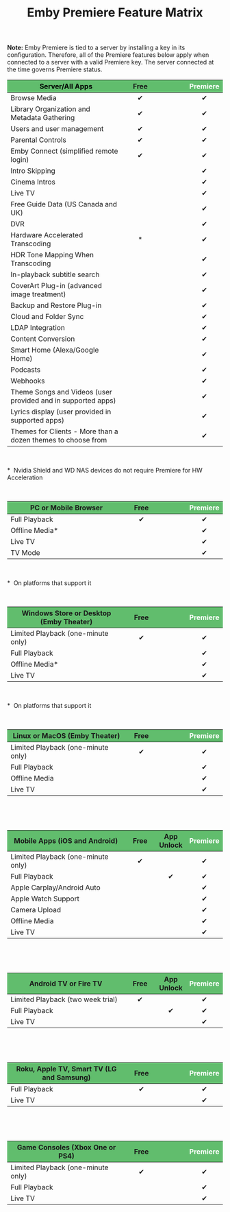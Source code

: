 ﻿---
uid: Premiere-Feature-Matrix
title: Emby Premiere Feature Matrix
legacyUrl: /support/solutions/articles/44001173099-emby-premiere-feature-matrix
---

**Note:** Emby Premiere is tied to a server by installing a key in its configuration.  Therefore, all of the Premiere features below apply when connected to a server with a valid Premiere key.  The server connected at the time governs Premiere status.

<table style="width: 100%; margin-right: calc(0%);">
    <thead>
    <tr>
        <th style="background-color: rgb(97, 189, 109); width: 56.4763%; text-align: center;"><span
                style="color: rgb(0, 0, 0);">Server/All Apps</span></th>
        <th style="background-color: rgb(97, 189, 109); width: 14.6936%; text-align: center;">Free
        </th>
        <th style="background-color: rgb(97, 189, 109); width: 14.6936%;"><br></th>
        <th style="background-color: rgb(97, 189, 109); width: 14.5543%; text-align: center;"><span
                style="background-color: rgb(97, 189, 109); color: rgb(255, 255, 255);">Premiere</span>
        </th>
    </tr>
    </thead>
    <tbody>
    <tr>
        <td style="width: 56.4763%;">Browse Media</td>
        <td style="width: 14.6936%;">
            <div style="text-align: center;">✔</div>
        </td>
        <td style="width: 14.1365%;">
            <div style="text-align: center;"><br></div>
        </td>
        <td style="width: 14.5543%;">
            <div style="text-align: center;">✔</div>
        </td>
    </tr>
    <tr>
        <td style="width: 56.4763%;">Library Organization and Metadata Gathering</td>
        <td style="width: 14.6936%;">
            <div style="text-align: center;">✔</div>
        </td>
        <td style="width: 14.1365%;"><br></td>
        <td style="width: 14.5543%;">
            <div style="text-align: center;">✔</div>
        </td>
    </tr>
    <tr>
        <td style="width: 56.4763%;">Users and user management</td>
        <td style="width: 14.6936%;">
            <div style="text-align: center;">✔</div>
        </td>
        <td style="width: 14.1365%;"><br></td>
        <td style="width: 14.5543%;">
            <div style="text-align: center;">✔</div>
        </td>
    </tr>
    <tr>
        <td style="width: 56.4763%;">Parental Controls</td>
        <td style="width: 14.6936%;">
            <div style="text-align: center;">✔</div>
        </td>
        <td style="width: 14.1365%;"><br></td>
        <td style="width: 14.5543%;">
            <div style="text-align: center;">✔</div>
        </td>
    </tr>
    <tr>
        <td style="width: 56.4763%;">Emby Connect (simplified remote login)<br></td>
        <td style="width: 14.6936%;">
            <div style="text-align: center;">✔</div>
        </td>
        <td style="width: 14.1365%;"><br></td>
        <td style="width: 14.5543%;">
            <div dir="ltr" style="text-align: center;">✔</div>
        </td>
    </tr>
    <tr>
        <td dir="ltr" style="width: 56.4763%;">Intro Skipping</td>
        <td style="width: 14.6936%; text-align: center;"><br></td>
        <td style="width: 14.1365%;"><br></td>
        <td style="width: 14.5543%;">
            <div dir="ltr" style="text-align: center;">✔</div>
        </td>
    </tr>
    <tr>
        <td style="width: 56.4763%;">Cinema Intros</td>
        <td style="width: 14.6936%; text-align: center;"><br></td>
        <td style="width: 14.1365%;"><br></td>
        <td style="width: 14.5543%;">
            <div style="text-align: center;">✔</div>
        </td>
    </tr>
    <tr>
        <td style="width: 56.4763%;">Live TV</td>
        <td style="width: 14.6936%; text-align: center;"><br></td>
        <td style="width: 14.1365%;"><br></td>
        <td style="width: 14.5543%;">
            <div style="text-align: center;">✔</div>
        </td>
    </tr>
    <tr>
        <td dir="ltr" style="width: 56.4763%;">Free Guide Data (US Canada and UK)<br></td>
        <td style="width: 14.6936%; text-align: center;"><br></td>
        <td style="width: 14.1365%;"><br></td>
        <td style="width: 14.5543%;">
            <div style="text-align: center;">✔</div>
        </td>
    </tr>
    <tr>
        <td style="width: 56.4763%;">DVR</td>
        <td style="width: 14.6936%;"><br></td>
        <td style="width: 14.1365%;"><br></td>
        <td style="width: 14.5543%;">
            <div style="text-align: center;">✔</div>
        </td>
    </tr>
    <tr>
        <td style="width: 56.4763%;">Hardware Accelerated Transcoding</td>
        <td style="width: 14.6936%; text-align: center;">*</td>
        <td style="width: 14.1365%;"><br></td>
        <td style="width: 14.5543%;">
            <div dir="ltr" style="text-align: center;">✔</div>
        </td>
    </tr>
    <tr>
        <td dir="ltr" style="width: 56.4763%;">HDR Tone Mapping When Transcoding</td>
        <td style="width: 14.6936%; text-align: center;"><br></td>
        <td style="width: 14.1365%;"><br></td>
        <td style="width: 14.5543%;">
            <div dir="ltr" style="text-align: center;">✔</div>
        </td>
    </tr>
    <tr>
        <td style="width: 56.4763%;">In-playback subtitle search</td>
        <td style="width: 14.6936%;"><br></td>
        <td style="width: 14.1365%;"><br></td>
        <td style="width: 14.5543%;">
            <div style="text-align: center;">✔</div>
        </td>
    </tr>
    <tr>
        <td style="width: 56.4763%;">CoverArt Plug-in (advanced image treatment)</td>
        <td style="width: 14.6936%;"><br></td>
        <td style="width: 14.1365%;"><br></td>
        <td style="width: 14.5543%;">
            <div style="text-align: center;">✔</div>
        </td>
    </tr>
    <tr>
        <td style="width: 56.4763%;">Backup and Restore Plug-in</td>
        <td style="width: 14.6936%;"><br></td>
        <td style="width: 14.1365%;"><br></td>
        <td style="width: 14.5543%;">
            <div style="text-align: center;">✔</div>
        </td>
    </tr>
    <tr>
        <td style="width: 56.4763%;">Cloud and Folder Sync</td>
        <td style="width: 14.6936%;"><br></td>
        <td style="width: 14.1365%;"><br></td>
        <td style="width: 14.5543%;">
            <div style="text-align: center;">✔</div>
        </td>
    </tr>
    <tr>
        <td style="width: 56.4763%;">LDAP Integration</td>
        <td style="width: 14.6936%;"><br></td>
        <td style="width: 14.1365%;"><br></td>
        <td style="width: 14.5543%;">
            <div style="text-align: center;">✔</div>
        </td>
    </tr>
    <tr>
        <td style="width: 56.4763%;">Content Conversion</td>
        <td style="width: 14.6936%;"><br></td>
        <td style="width: 14.1365%;"><br></td>
        <td style="width: 14.5543%;">
            <div style="text-align: center;">✔</div>
        </td>
    </tr>
    <tr>
        <td style="width: 56.4763%;">Smart Home (Alexa/Google Home)</td>
        <td style="width: 14.6936%;"><br></td>
        <td style="width: 14.1365%;"><br></td>
        <td style="width: 14.5543%;">
            <div style="text-align: center;">✔</div>
        </td>
    </tr>
    <tr>
        <td style="width: 56.4763%;">Podcasts</td>
        <td style="width: 14.6936%;"><br></td>
        <td style="width: 14.1365%;"><br></td>
        <td style="width: 14.5543%;">
            <div dir="ltr" style="text-align: center;">✔</div>
        </td>
    </tr>
    <tr>
        <td dir="ltr" style="width: 56.4763%;">Webhooks</td>
        <td style="width: 14.6936%;"><br></td>
        <td style="width: 14.1365%;"><br></td>
        <td style="width: 14.5543%;">
            <div dir="ltr" style="text-align: center;">✔</div>
        </td>
    </tr>
    <tr>
        <td style="width: 56.4763%;">Theme Songs and Videos (user provided and in supported apps)
        </td>
        <td style="width: 14.6936%;"><br></td>
        <td style="width: 14.1365%;"><br></td>
        <td style="width: 14.5543%;">
            <div style="text-align: center;">✔</div>
        </td>
    </tr>
    <tr>
        <td style="width: 56.4763%;">Lyrics display (user provided in supported apps)
        </td>
        <td style="width: 14.6936%;"><br></td>
        <td style="width: 14.1365%;"><br></td>
        <td style="width: 14.5543%;">
            <div style="text-align: center;">✔</div>
        </td>
    </tr>
    <tr>
        <td style="width: 56.4763%;">Themes for Clients - More than a dozen themes to choose from
        </td>
        <td style="width: 14.6936%;"><br></td>
        <td style="width: 14.1365%;"><br></td>
        <td style="width: 14.5543%;">
            <div style="text-align: center;">✔</div>
        </td>
    </tr>
    </tbody>
</table><p><br></p><p dir="ltr">* &nbsp;Nvidia Shield and WD NAS devices do not require Premiere for
    HW Acceleration</p><p><br></p>
<table style="width: 100%;">
    <thead>
    <tr>
        <th style="background-color: rgb(97, 189, 109); text-align: center;">PC or Mobile
            Browser<br></th>
        <th style="background-color: rgb(97, 189, 109); text-align: center;">Free</th>
        <th style="background-color: rgb(97, 189, 109);"><br></th>
        <th style="background-color: rgb(97, 189, 109); text-align: center;"><span
                style="color: rgb(255, 255, 255);">Premiere</span></th>
    </tr>
    </thead>
    <tbody>
    <tr>
        <td style="width: 56.337%;">Full Playback</td>
        <td style="width: 14.8329%;">
            <div style="text-align: center;">✔</div>
        </td>
        <td style="width: 13.7186%;"><br></td>
        <td style="width: 14.6936%;">
            <div style="text-align: center;">✔</div>
        </td>
    </tr>
    <tr>
        <td dir="ltr" style="width: 56.337%;">Offline Media*</td>
        <td style="width: 14.8329%;"><br></td>
        <td style="width: 13.7186%;"><br></td>
        <td style="width: 14.6936%;">
            <div style="text-align: center;">✔</div>
        </td>
    </tr>
    <tr>
        <td style="width: 56.337%;">Live TV</td>
        <td style="width: 14.8329%;"><br></td>
        <td style="width: 13.7186%;"><br></td>
        <td style="width: 14.6936%;">
            <div style="text-align: center;">✔</div>
        </td>
    </tr>
    <tr>
        <td style="width: 56.337%;">TV Mode</td>
        <td style="width: 14.8329%;"><br></td>
        <td style="width: 13.7186%;"><br></td>
        <td style="width: 14.6936%;">
            <div style="text-align: center;">✔</div>
        </td>
    </tr>
    </tbody>
</table><p><br></p><p dir="ltr">* &nbsp;On platforms that support it</p><p dir="ltr"><br></p>
<table style="width: 100%;">
    <thead>
    <tr>
        <th style="background-color: rgb(97, 189, 109); text-align: center;">Windows Store or
            Desktop (Emby Theater)<br></th>
        <th style="background-color: rgb(97, 189, 109); text-align: center;">Free</th>
        <th style="background-color: rgb(97, 189, 109);"><br></th>
        <th style="background-color: rgb(97, 189, 109); text-align: center;"><span
                style="color: rgb(255, 255, 255);">Premiere</span></th>
    </tr>
    </thead>
    <tbody>
    <tr>
        <td style="width: 56.337%;">Limited Playback (one-minute only)</td>
        <td style="width: 14.8329%;">
            <div style="text-align: center;">✔</div>
        </td>
        <td style="width: 13.7186%;"><br></td>
        <td style="width: 14.6936%;">
            <div dir="ltr" style="text-align: center;">✔</div>
        </td>
    </tr>
    <tr>
        <td style="width: 56.337%;">Full Playback</td>
        <td style="width: 14.8329%;">
            <div style="text-align: center;"><br></div>
        </td>
        <td style="width: 13.7186%;"><br></td>
        <td style="width: 14.6936%;">
            <div dir="ltr" style="text-align: center;">✔</div>
        </td>
    </tr>
    <tr>
        <td dir="ltr" style="width: 56.337%;">Offline Media*</td>
        <td style="width: 14.8329%;"><br></td>
        <td style="width: 13.7186%;"><br></td>
        <td style="width: 14.6936%;">
            <div style="text-align: center;">✔</div>
        </td>
    </tr>
    <tr>
        <td style="width: 56.337%;">Live TV</td>
        <td style="width: 14.8329%;"><br></td>
        <td style="width: 13.7186%;"><br></td>
        <td style="width: 14.6936%;">
            <div style="text-align: center;">✔</div>
        </td>
    </tr>
    </tbody>
</table><p><br></p><p dir="ltr">* &nbsp;On platforms that support it</p><p dir="ltr"><br></p>
<table style="width: 100%;">
    <thead>
    <tr>
        <th style="background-color: rgb(97, 189, 109); text-align: center;">Linux or MacOS (Emby
            Theater)<br></th>
        <th style="background-color: rgb(97, 189, 109); text-align: center;">Free</th>
        <th style="background-color: rgb(97, 189, 109);"><br></th>
        <th style="background-color: rgb(97, 189, 109); text-align: center;"><span
                style="color: rgb(255, 255, 255);">Premiere</span></th>
    </tr>
    </thead>
    <tbody>
    <tr>
        <td style="width: 56.337%;">Limited Playback (one-minute only)</td>
        <td style="width: 14.8329%;">
            <div style="text-align: center;">✔</div>
        </td>
        <td style="width: 13.7186%;"><br></td>
        <td style="width: 14.6936%;">
            <div dir="ltr" style="text-align: center;">✔</div>
        </td>
    </tr>
    <tr>
        <td style="width: 56.337%;">Full Playback</td>
        <td style="width: 14.8329%;">
            <div style="text-align: center;"><br></div>
        </td>
        <td style="width: 13.7186%;"><br></td>
        <td style="width: 14.6936%;">
            <div style="text-align: center;">✔</div>
        </td>
    </tr>
    <tr>
        <td style="width: 56.337%;">Offline Media</td>
        <td style="width: 14.8329%;"><br></td>
        <td style="width: 13.7186%;"><br></td>
        <td style="width: 14.6936%;">
            <div style="text-align: center;">✔</div>
        </td>
    </tr>
    <tr>
        <td style="width: 56.337%;">Live TV</td>
        <td style="width: 14.8329%;"><br></td>
        <td style="width: 13.7186%;"><br></td>
        <td style="width: 14.6936%;">
            <div style="text-align: center;">✔</div>
        </td>
    </tr>
    </tbody>
</table><p><br></p><p><br></p>
<table style="width: 100%;">
    <thead>
    <tr>
        <th style="background-color: rgb(97, 189, 109); text-align: center;">Mobile Apps (iOS and
            Android)<br></th>
        <th style="background-color: rgb(97, 189, 109); text-align: center;">Free</th>
        <th style="background-color: rgb(97, 189, 109); text-align: center;">App Unlock</th>
        <th style="background-color: rgb(97, 189, 109); text-align: center;"><span
                style="color: rgb(255, 255, 255);">Premiere</span></th>
    </tr>
    </thead>
    <tbody>
    <tr>
        <td style="width: 56.337%;">Limited Playback (one-minute only)</td>
        <td style="width: 14.8329%;">
            <div style="text-align: center;">✔</div>
        </td>
        <td style="width: 13.7186%;"><br></td>
        <td style="width: 14.6936%;">
            <div dir="ltr" style="text-align: center;">✔</div>
        </td>
    </tr>
    <tr>
        <td style="width: 56.337%;">Full Playback</td>
        <td style="width: 14.8329%;">
            <div style="text-align: center;"><br></div>
        </td>
        <td style="width: 13.7186%;">
            <div style="text-align: center;">✔</div>
        </td>
        <td style="width: 14.6936%;">
            <div dir="ltr" style="text-align: center;">✔</div>
        </td>
    </tr>
    <tr>
        <td dir="ltr" style="width: 56.337%;">Apple Carplay/Android Auto</td>
        <td style="width: 14.8329%;"><br></td>
        <td style="width: 13.7186%;"><br></td>
        <td style="width: 14.6936%;">
            <div dir="ltr" style="text-align: center;">✔</div>
        </td>
    </tr>
    <tr>
        <td dir="ltr" style="width: 56.337%;">Apple Watch Support</td>
        <td style="width: 14.8329%;"><br></td>
        <td style="width: 13.7186%;"><br></td>
        <td style="width: 14.6936%;">
            <div dir="ltr" style="text-align: center;">✔</div>
        </td>
    </tr>
    <tr>
        <td dir="ltr" style="width: 56.337%;">Camera Upload</td>
        <td style="width: 14.8329%;"><br></td>
        <td style="width: 13.7186%;"><br></td>
        <td style="width: 14.6936%;">
            <div dir="ltr" style="text-align: center;">✔</div>
        </td>
    </tr>
    <tr>
        <td style="width: 56.337%;">Offline Media</td>
        <td style="width: 14.8329%;"><br></td>
        <td style="width: 13.7186%;"><br></td>
        <td style="width: 14.6936%;">
            <div style="text-align: center;">✔</div>
        </td>
    </tr>
    <tr>
        <td style="width: 56.337%;">Live TV</td>
        <td style="width: 14.8329%;"><br></td>
        <td style="width: 13.7186%;"><br></td>
        <td style="width: 14.6936%;">
            <div style="text-align: center;">✔</div>
        </td>
    </tr>
    </tbody>
</table><p><br></p><p><br></p>
<table style="width: 100%;">
    <thead>
    <tr>
        <th style="background-color: rgb(97, 189, 109); text-align: center;">Android TV or Fire
            TV<br></th>
        <th style="background-color: rgb(97, 189, 109); text-align: center;">Free</th>
        <th style="background-color: rgb(97, 189, 109); text-align: center;">App Unlock</th>
        <th style="background-color: rgb(97, 189, 109); text-align: center;"><span
                style="color: rgb(255, 255, 255);">Premiere</span></th>
    </tr>
    </thead>
    <tbody>
    <tr>
        <td style="width: 56.337%;">Limited Playback (two week trial)</td>
        <td style="width: 14.8329%;">
            <div style="text-align: center;">✔</div>
        </td>
        <td style="width: 13.7186%;"><br></td>
        <td style="width: 14.6936%;">
            <div dir="ltr" style="text-align: center;">✔</div>
        </td>
    </tr>
    <tr>
        <td style="width: 56.337%;">Full Playback</td>
        <td style="width: 14.8329%;">
            <div style="text-align: center;"><br></div>
        </td>
        <td style="width: 13.7186%;">
            <div style="text-align: center;">✔</div>
        </td>
        <td style="width: 14.6936%;">
            <div style="text-align: center;">✔</div>
        </td>
    </tr>
    <tr>
        <td style="width: 56.337%;">Live TV</td>
        <td style="width: 14.8329%;"><br></td>
        <td style="width: 13.7186%;"><br></td>
        <td style="width: 14.6936%;">
            <div style="text-align: center;">✔</div>
        </td>
    </tr>
    </tbody>
</table><p><br></p><p><br></p>
<table style="width: 100%;">
    <thead>
    <tr>
        <th style="background-color: rgb(97, 189, 109); text-align: center;">Roku, Apple TV, Smart
            TV (LG and Samsung)<br></th>
        <th style="background-color: rgb(97, 189, 109); text-align: center;">Free</th>
        <th style="background-color: rgb(97, 189, 109);"><br></th>
        <th style="background-color: rgb(97, 189, 109); text-align: center;"><span
                style="color: rgb(255, 255, 255);">Premiere</span></th>
    </tr>
    </thead>
    <tbody>
    <tr>
        <td style="width: 56.337%;">Full Playback</td>
        <td style="width: 14.8329%;">
            <div style="text-align: center;">✔</div>
        </td>
        <td style="width: 13.7186%;"><br></td>
        <td style="width: 14.6936%;">
            <div dir="ltr" style="text-align: center;">✔</div>
        </td>
    </tr>
    <tr>
        <td style="width: 56.337%;">Live TV</td>
        <td style="width: 14.8329%;"><br></td>
        <td style="width: 13.7186%;"><br></td>
        <td style="width: 14.6936%;">
            <div style="text-align: center;">✔</div>
        </td>
    </tr>
    </tbody>
</table><p><br></p><p><br></p>
<table style="width: 100%;">
    <thead>
    <tr>
        <th style="background-color: rgb(97, 189, 109); text-align: center;">Game Consoles (Xbox One
            or PS4)<br></th>
        <th style="background-color: rgb(97, 189, 109); text-align: center;">Free</th>
        <th style="background-color: rgb(97, 189, 109);"><br></th>
        <th style="background-color: rgb(97, 189, 109); text-align: center;"><span
                style="color: rgb(255, 255, 255);">Premiere</span></th>
    </tr>
    </thead>
    <tbody>
    <tr>
        <td style="width: 56.337%;">Limited Playback (one-minute only)</td>
        <td style="width: 14.8329%;">
            <div style="text-align: center;">✔</div>
        </td>
        <td style="width: 13.7186%;"><br></td>
        <td style="width: 14.6936%;">
            <div dir="ltr" style="text-align: center;">✔</div>
        </td>
    </tr>
    <tr>
        <td style="width: 56.337%;">Full Playback</td>
        <td style="width: 14.8329%;">
            <div style="text-align: center;"><br></div>
        </td>
        <td style="width: 13.7186%;"><br></td>
        <td style="width: 14.6936%;">
            <div style="text-align: center;">✔</div>
        </td>
    </tr>
    <tr>
        <td style="width: 56.337%;">Live TV</td>
        <td style="width: 14.8329%;"><br></td>
        <td style="width: 13.7186%;"><br></td>
        <td style="width: 14.6936%;">
            <div style="text-align: center;">✔</div>
        </td>
    </tr>
    </tbody>
</table>
